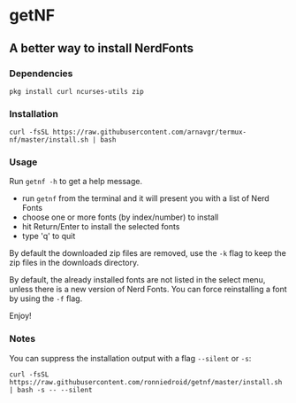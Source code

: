 # getNF

## A better way to install NerdFonts

### Dependencies

```
pkg install curl ncurses-utils zip
```

### Installation

```
curl -fsSL https://raw.githubusercontent.com/arnavgr/termux-nf/master/install.sh | bash
```

### Usage

Run `getnf -h` to get a help message.

- run `getnf` from the terminal and it will present you with a list of Nerd Fonts
- choose one or more fonts (by index/number) to install
- hit Return/Enter to install the selected fonts
- type 'q' to quit

By default the downloaded zip files are removed,
use the `-k` flag to keep the zip files in the downloads directory.

By default, the already installed fonts are not listed in the select menu,
unless there is a new version of Nerd Fonts.
You can force reinstalling a font by using the `-f` flag.

Enjoy!

### Notes

You can suppress the installation output with a flag `--silent` or `-s`:
```
curl -fsSL https://raw.githubusercontent.com/ronniedroid/getnf/master/install.sh | bash -s -- --silent
```
